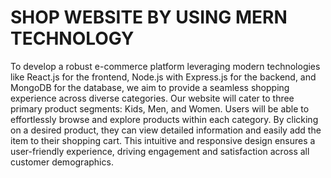 # SHOP WEBSITE BY USING MERN TECHNOLOGY

To develop a robust e-commerce platform leveraging modern technologies like React.js for the frontend, Node.js with Express.js for the backend, and MongoDB for the database, we aim to provide a seamless shopping experience across diverse categories. Our website will cater to three primary product segments: Kids, Men, and Women.
Users will be able to effortlessly browse and explore products within each category. By clicking on a desired product, they can view detailed information and easily add the item to their shopping cart. This intuitive and responsive design ensures a user-friendly experience, driving engagement and satisfaction across all customer demographics.
